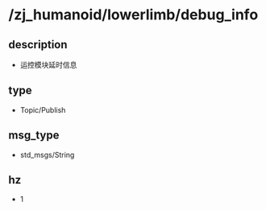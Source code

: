 # /zj_humanoid/lowerlimb/debug_info

## description
- 运控模块延时信息

## type
- Topic/Publish

## msg_type
- std_msgs/String

## hz
- 1

